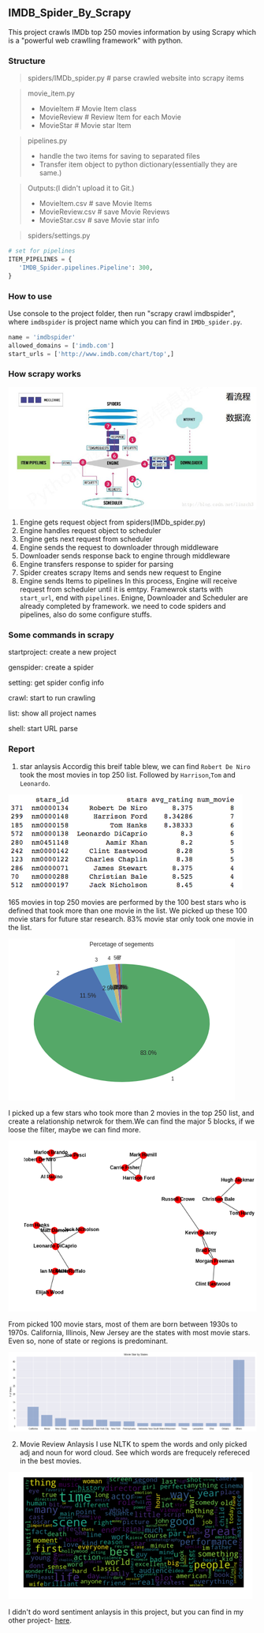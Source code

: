 ## IMDB_Spider_By_Scrapy
This project crawls IMDb top 250 movies information by using Scrapy which is a "powerful web crawlling framework" with python.

### Structure
> spiders/IMDb_spider.py # parse crawled website into scrapy items

> movie_item.py
>   * MovieItem # Movie Item class
>   * MovieReview # Review Item for each Movie
>   * MovieStar # Movie star Item

> pipelines.py 
>   * handle the two items for saving to separated files
>   * Transfer item object to python dictionary(essentially they are same.)

> Outputs:(I didn't upload it to Git.)
>   * MovieItem.csv # save Movie Items
>   * MovieReview.csv # save Movie Reviews
>   * MovieStar.csv # save Movie star info

> spiders/settings.py
```python
# set for pipelines
ITEM_PIPELINES = {
   'IMDB_Spider.pipelines.Pipeline': 300,
}
```

### How to use
Use console to the project folder, then run "scrapy crawl imdbspider", where `imdbspider` is project name which you can find in `IMDb_spider.py`.
```python
name = 'imdbspider'
allowed_domains = ['imdb.com']
start_urls = ['http://www.imdb.com/chart/top',]
```

### How scrapy works
![img](img/scrapy_workflow.jpg)
1. Engine gets request object from spiders(IMDb_spider.py)
2. Engine handles request object to scheduler
3. Engine gets next request from scheduler
4. Engine sends the request to downloader through middleware
5. Downloader sends response back to engine through middleware
6. Engine transfers response to spider for parsing
7. Spider creates scrapy Items and sends new request to Engine
8. Engine sends Items to pipelines
In this process, Engine will receive request from scheduler until it is emtpy. Framewrok starts with `start_url`, end with `pipelines`. 
Enigne, Downloader and Scheduler are already completed by framework. we need to code spiders and pipelines, also do
some configure stuffs.

### Some commands in scrapy
startproject: create a new project

genspider: create a spider

setting: get spider config info

crawl: start to run crawling

list: show all project names

shell: start URL parse

### Report
1. star anlaysis
Accordig this breif table blew, we can find `Robert De Niro` took the most movies in top 250 list. Followed by `Harrison`,`Tom` and `Leonardo`.

![img](/img/num_movie.png)

165 movies in top 250 movies are performed by the 100 best stars who is defined that took more than one movie in the list. We picked up these 100 movie stars for future star research. 83% movie star only took one movie in the list.

![img](/img/num_movie2.png)

I picked up a few stars who took more than 2 movies in the top 250 list, and create a relationship netwrok for them.We can find the major 5 blocks, if we loose the filter, maybe we can find more.

![img](/img/social.png)

From picked 100 movie stars, most of them are born between 1930s to 1970s. California, Illinois, New Jersey are the states with most movie stars. Even so, none of state or regions is predominant.

![img](/img/city.png)

2. Movie Review Anlaysis
I use NLTK to spem the words and only picked adj and noun for word cloud. See which words are frequcely refereced in the best movies.

![img](/img/review.png)

I didn't do word sentiment anlaysis in this project, but you can find in my other project- [here](https://github.com/neoaksa/tensorflowDemo/tree/master/wordSentimentDemo).
